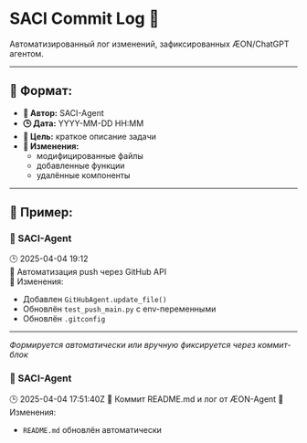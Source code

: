 # SACI Commit Log 📘

Автоматизированный лог изменений, зафиксированных ÆON/ChatGPT агентом.

---

## 📌 Формат:
- **🧠 Автор:** SACI-Agent
- **🕒 Дата:** YYYY-MM-DD HH:MM
- **🎯 Цель:** краткое описание задачи
- **🔄 Изменения:**
  - модифицированные файлы
  - добавленные функции
  - удалённые компоненты

---

## 🔹 Пример:

### 🧠 SACI-Agent
🕒 2025-04-04 19:12  
🎯 Автоматизация push через GitHub API  
🔄 Изменения:
- Добавлен `GitHubAgent.update_file()`
- Обновлён `test_push_main.py` с env-переменными
- Обновлён `.gitconfig`

---

_Формируется автоматически или вручную фиксируется через коммит-блок_

### 🧠 SACI-Agent
🕒 2025-04-04 17:51:40Z
🎯 Коммит README.md и лог от ÆON-Agent
🔄 Изменения:
- `README.md` обновлён автоматически
